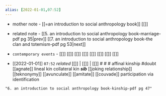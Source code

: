```yaml
---
alias: [2022-01-01,07:52]
---
```

- mother note - [[=an introduction to social anthropology book]] [[]]
- related note - [[5. an introduction to social anthropology book-marriage-pdf pg 35|prev]] [[7. an introduction to social anthropology book-the clan and totemism-pdf pg 53|next]]
- `contemporary events` - [[]] [[]] [[]] [[]] [[]] [[]] [[]] [[]]

- [[2022-01-01]]  `07:52` _related_ [[]] | [[]] | [[]] # # #
affinal kinship  #doubt 
[[agnate]]
lineal kin
collateral kin
***sib***
[[joking relationship]]
[[teknonymy]]
[[avunculate]]
[[amitate]]
[[couvade]]
participation via identification

```query
"6. an introduction to social anthropology book-kinship-pdf pg 47"
```